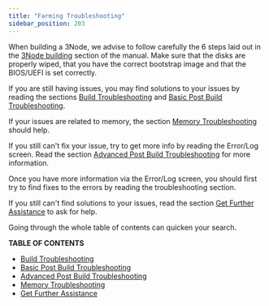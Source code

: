 ```yaml
---
title: "Farming Troubleshooting"
sidebar_position: 203
---
```




When building a 3Node, we advise to follow carefully the 6 steps laid out in the [3Node building](../3node_building) section of the manual. Make sure that the disks are properly wiped, that you have the correct bootstrap image and that the BIOS/UEFI is set correctly.

If you are still having issues, you may find solutions to your issues by reading the sections [Build Troubleshooting](./farming_troubleshooting_tips#build-troubleshooting) and [Basic Post Build Troubleshooting](./farming_troubleshooting_tips#basic-post-build-troubleshooting).

If your issues are related to memory, the section [Memory Troubleshooting](./farming_troubleshooting_tips#memory-troubleshooting) should help.

If you still can't fix your issue, try to get more info by reading the Error/Log screen. Read the section [Advanced Post Build Troubleshooting](./farming_troubleshooting_tips#advanced-post-build-troubleshooting) for more information. 

Once you have more information via the Error/Log screen, you should first try to find fixes to the errors by reading the troubleshooting section. 

If you still can't find solutions to your issues, read the section [Get Further Assistance](./farming_troubleshooting_tips#get-further-assistance) to ask for help.

Going through the whole table of contents can quicken your search.

**TABLE OF CONTENTS**

- [Build Troubleshooting](./farming_troubleshooting_tips#build-troubleshooting)
- [Basic Post Build Troubleshooting](./farming_troubleshooting_tips#basic-post-build-troubleshooting)
- [Advanced Post Build Troubleshooting](./farming_troubleshooting_tips#advanced-post-build-troubleshooting)
- [Memory Troubleshooting](./farming_troubleshooting_tips#memory-troubleshooting)
- [Get Further Assistance](./farming_troubleshooting_tips#get-further-assistance)
